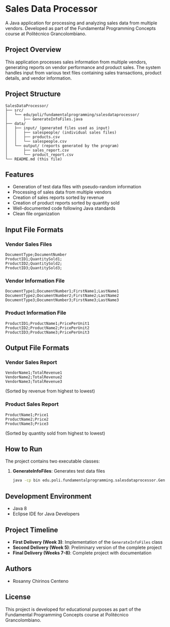 # Sales Data Processor

A Java application for processing and analyzing sales data from multiple vendors. Developed as part of the Fundamental Programming Concepts course at Politécnico Grancolombiano.

## Project Overview

This application processes sales information from multiple vendors, generating reports on vendor performance and product sales. The system handles input from various text files containing sales transactions, product details, and vendor information.

## Project Structure

```
SalesDataProcessor/
├── src/
│   └── edu/poli/fundamentalprogramming/salesdataprocessor/
│       ├── GenerateInfoFiles.java
├── data/
│   ├── input/ (generated files used as input)
│   │   ├── salespeople/ (individual sales files)
│   │   ├── products.csv
│   │   └── salespeople.csv
│   └── output/ (reports generated by the program)
│       ├── sales_report.csv
│       └── product_report.csv
└── README.md (this file)
```

## Features

- Generation of test data files with pseudo-random information
- Processing of sales data from multiple vendors
- Creation of sales reports sorted by revenue
- Creation of product reports sorted by quantity sold
- Well-documented code following Java standards
- Clean file organization

## Input File Formats

### Vendor Sales Files
```
DocumentType;DocumentNumber
ProductID1;QuantitySold1;
ProductID2;QuantitySold2;
ProductID3;QuantitySold3;
```

### Vendor Information File
```
DocumentType1;DocumentNumber1;FirstName1;LastName1
DocumentType2;DocumentNumber2;FirstName2;LastName2
DocumentType3;DocumentNumber3;FirstName3;LastName3
```

### Product Information File
```
ProductID1;ProductName1;PricePerUnit1
ProductID2;ProductName2;PricePerUnit2
ProductID3;ProductName3;PricePerUnit3
```

## Output File Formats

### Vendor Sales Report
```
VendorName1;TotalRevenue1
VendorName2;TotalRevenue2
VendorName3;TotalRevenue3
```
(Sorted by revenue from highest to lowest)

### Product Sales Report
```
ProductName1;Price1
ProductName2;Price2
ProductName3;Price3
```
(Sorted by quantity sold from highest to lowest)

## How to Run

The project contains two executable classes:

1. **GenerateInfoFiles**: Generates test data files
   ```bash
   java -cp bin edu.poli.fundamentalprogramming.salesdataprocessor.GenerateInfoFiles
   ```

## Development Environment

- Java 8
- Eclipse IDE for Java Developers

## Project Timeline

- **First Delivery (Week 3)**: Implementation of the `GenerateInfoFiles` class
- **Second Delivery (Week 5)**: Preliminary version of the complete project
- **Final Delivery (Weeks 7-8)**: Complete project with documentation

## Authors

-  Rosanny Chirinos Centeno

## License

This project is developed for educational purposes as part of the Fundamental Programming Concepts course at Politécnico Grancolombiano.
